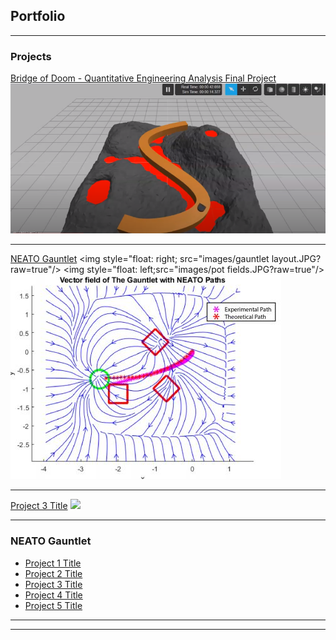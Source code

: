 ## Portfolio

---

### Projects 

[Bridge of Doom - Quantitative Engineering Analysis Final Project](https://github.com/slkaplan/BridgeOfDoom-QEA-Spring-2020)
<img src="images/bridgeofdoomThumbnail.PNG?raw=true"/>

---
[NEATO Gauntlet](/pdfs/QEA_Gauntlet-1.pdf)
<img style="float: right; src="images/gauntlet layout.JPG?raw=true"/>
<img style="float: left;src="images/pot fields.JPG?raw=true"/>
<img src="images/paths.JPG?raw=true"/>

---
[Project 3 Title](http://example.com/)
<img src="images/dummy_thumbnail.jpg?raw=true"/>

---

### NEATO Gauntlet

- [Project 1 Title](http://example.com/)
- [Project 2 Title](http://example.com/)
- [Project 3 Title](http://example.com/)
- [Project 4 Title](http://example.com/)
- [Project 5 Title](http://example.com/)

---




---
